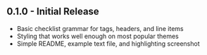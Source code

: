 ## 0.1.0 - Initial Release
* Basic checklist grammar for tags, headers, and line items
* Styling that works well enough on most popular themes
* Simple README, example text file, and highlighting screenshot
